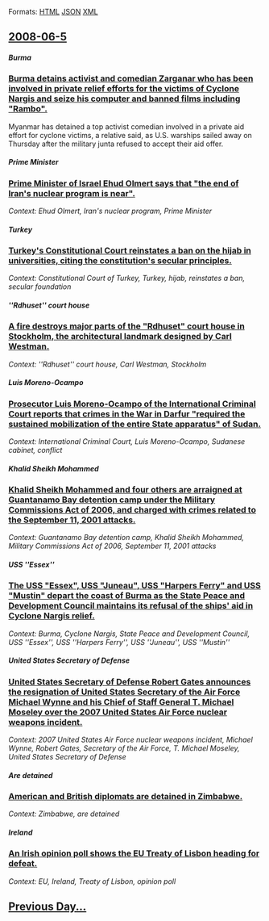 
Formats: [HTML](2008/06/5/index.html)  [JSON](2008/06/5/index.json)  [XML](2008/06/5/index.xml)  

## [2008-06-5](/news/2008/06/5/index.md)

##### Burma
### [ Burma detains activist and comedian Zarganar who has been involved in private relief efforts for the victims of Cyclone Nargis and seize his computer and banned films including "Rambo". ](/news/2008/06/5/burma-detains-activist-and-comedian-zarganar-who-has-been-involved-in-private-relief-efforts-for-the-victims-of-cyclone-nargis-and-seize-hi.md)
Myanmar has detained a top activist comedian involved in a private aid effort for cyclone victims, a relative said, as U.S. warships sailed away on Thursday after the military junta refused to accept their aid offer.

##### Prime Minister
### [ Prime Minister of Israel Ehud Olmert says that "the end of Iran's nuclear program is near". ](/news/2008/06/5/prime-minister-of-israel-ehud-olmert-says-that-the-end-of-iran-s-nuclear-program-is-near.md)
_Context: Ehud Olmert, Iran's nuclear program, Prime Minister_

##### Turkey
### [ Turkey's Constitutional Court reinstates a ban on the hijab in universities, citing the constitution's secular principles. ](/news/2008/06/5/turkey-s-constitutional-court-reinstates-a-ban-on-the-hijab-in-universities-citing-the-constitution-s-secular-principles.md)
_Context: Constitutional Court of Turkey, Turkey, hijab, reinstates a ban, secular foundation_

##### ''Rdhuset'' court house
### [ A fire destroys major parts of the "Rdhuset" court house in Stockholm, the architectural landmark designed by Carl Westman. ](/news/2008/06/5/a-fire-destroys-major-parts-of-the-radhuset-court-house-in-stockholm-the-architectural-landmark-designed-by-carl-westman.md)
_Context: ''Rdhuset'' court house, Carl Westman, Stockholm_

##### Luis Moreno-Ocampo
### [ Prosecutor Luis Moreno-Ocampo of the International Criminal Court reports that crimes in the War in Darfur "required the sustained mobilization of the entire State apparatus" of Sudan. ](/news/2008/06/5/prosecutor-luis-moreno-ocampo-of-the-international-criminal-court-reports-that-crimes-in-the-war-in-darfur-required-the-sustained-mobiliza.md)
_Context: International Criminal Court, Luis Moreno-Ocampo, Sudanese cabinet, conflict_

##### Khalid Sheikh Mohammed
### [ Khalid Sheikh Mohammed and four others are arraigned at Guantanamo Bay detention camp under the Military Commissions Act of 2006, and charged with crimes related to the September 11, 2001 attacks. ](/news/2008/06/5/khalid-sheikh-mohammed-and-four-others-are-arraigned-at-guantanamo-bay-detention-camp-under-the-military-commissions-act-of-2006-and-charg.md)
_Context: Guantanamo Bay detention camp, Khalid Sheikh Mohammed, Military Commissions Act of 2006, September 11, 2001 attacks_

##### USS ''Essex''
### [ The USS "Essex", USS "Juneau", USS "Harpers Ferry" and USS "Mustin" depart the coast of Burma as the State Peace and Development Council maintains its refusal of the ships' aid in Cyclone Nargis relief. ](/news/2008/06/5/the-uss-essex-uss-juneau-uss-harpers-ferry-and-uss-mustin-depart-the-coast-of-burma-as-the-state-peace-and-development-council-ma.md)
_Context: Burma, Cyclone Nargis, State Peace and Development Council, USS ''Essex'', USS ''Harpers Ferry'', USS ''Juneau'', USS ''Mustin''_

##### United States Secretary of Defense
### [ United States Secretary of Defense Robert Gates announces the resignation of United States Secretary of the Air Force Michael Wynne and his Chief of Staff General T. Michael Moseley over the 2007 United States Air Force nuclear weapons incident. ](/news/2008/06/5/united-states-secretary-of-defense-robert-gates-announces-the-resignation-of-united-states-secretary-of-the-air-force-michael-wynne-and-his.md)
_Context: 2007 United States Air Force nuclear weapons incident, Michael Wynne, Robert Gates, Secretary of the Air Force, T. Michael Moseley, United States Secretary of Defense_

##### Are detained
### [ American and British diplomats are detained in Zimbabwe. ](/news/2008/06/5/american-and-british-diplomats-are-detained-in-zimbabwe.md)
_Context: Zimbabwe, are detained_

##### Ireland
### [ An Irish opinion poll shows the EU Treaty of Lisbon heading for defeat. ](/news/2008/06/5/an-irish-opinion-poll-shows-the-eu-treaty-of-lisbon-heading-for-defeat.md)
_Context: EU, Ireland, Treaty of Lisbon, opinion poll_

## [Previous Day...](/news/2008/06/4/index.md)

